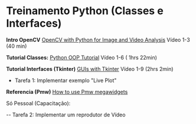 # Treinamento Python (Classes e Interfaces)

**Intro OpenCV**
[OpenCV with Python for Image and Video Analysis](https://www.youtube.com/playlist?list=PLQVvvaa0QuDdttJXlLtAJxJetJcqmqlQq)
Vídeo 1-3 (40 min)

**Tutorial Classes:**
[Python OOP Tutorial](https://www.youtube.com/playlist?list=PL-osiE80TeTsqhIuOqKhwlXsIBIdSeYtc)
Vídeo 1-6 ( 1hrs 22min)

**Tutorial Interfaces (Tkinter)**
[GUIs with Tkinter](https://www.youtube.com/playlist?list=PLQVvvaa0QuDclKx-QpC9wntnURXVJqLyk)
Vídeo 1-9 (2hrs 2min)

- Tarefa 1: Implementar exemplo "Live Plot"

**Referencia (Pmw)**
[How to use Pmw megawidgets](https://www.slac.stanford.edu/grp/cd/soft/pmw/howtouse.html)

Só Pessoal (Capacitação):

-- Tarefa 2: Implementar um reprodutor de Vídeo




